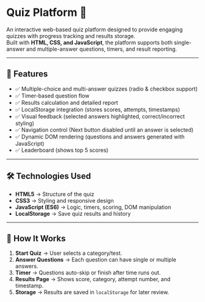 # Quiz Platform 🎯

An interactive web-based quiz platform designed to provide engaging quizzes with progress tracking and results storage.  
Built with **HTML, CSS, and JavaScript**, the platform supports both single-answer and multiple-answer questions, timers, and result reporting.

---

## 🚀 Features

- ✅ Multiple-choice and multi-answer quizzes (radio & checkbox support)  
- ✅ Timer-based question flow  
- ✅ Results calculation and detailed report  
- ✅ LocalStorage integration (stores scores, attempts, timestamps)  
- ✅ Visual feedback (selected answers highlighted, correct/incorrect styling)  
- ✅ Navigation control (Next button disabled until an answer is selected)  
- ✅ Dynamic DOM rendering (questions and answers generated with JavaScript)
- ✅ Leaderboard (shows top 5 scores)

---

## 🛠️ Technologies Used

- **HTML5** → Structure of the quiz  
- **CSS3** → Styling and responsive design  
- **JavaScript (ES6)** → Logic, timers, scoring, DOM manipulation  
- **LocalStorage** → Save quiz results and history  

---

## 📖 How It Works

1. **Start Quiz** → User selects a category/test.  
2. **Answer Questions** → Each question can have single or multiple answers.  
3. **Timer** → Questions auto-skip or finish after time runs out.  
4. **Results Page** → Shows score, category, attempt number, and timestamp.  
5. **Storage** → Results are saved in `localStorage` for later review.  
